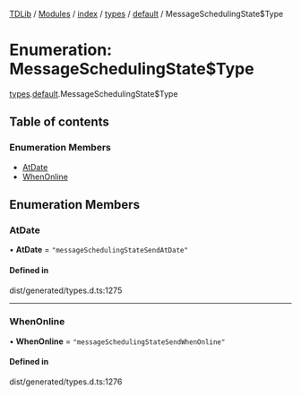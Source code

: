 [TDLib](../README.md) / [Modules](../modules.md) / [index](../modules/index.md) / [types](../modules/index.types.md) / [default](../modules/index.types.default.md) / MessageSchedulingState$Type

# Enumeration: MessageSchedulingState$Type

[types](../modules/index.types.md).[default](../modules/index.types.default.md).MessageSchedulingState$Type

## Table of contents

### Enumeration Members

- [AtDate](index.types.default.MessageSchedulingState_Type.md#atdate)
- [WhenOnline](index.types.default.MessageSchedulingState_Type.md#whenonline)

## Enumeration Members

### AtDate

• **AtDate** = ``"messageSchedulingStateSendAtDate"``

#### Defined in

dist/generated/types.d.ts:1275

___

### WhenOnline

• **WhenOnline** = ``"messageSchedulingStateSendWhenOnline"``

#### Defined in

dist/generated/types.d.ts:1276
